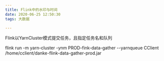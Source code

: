 ```yaml
---
title: Flink中的水印与时间
date: 2020-06-25 12:50:30
tags: 大数据

---
```


Flink以YarnCluster模式提交任务，且指定任务名和队列

flink run -m yarn-cluster -ynm PROD-fink-data-gather  --yarnqueue CClient /home/cclient/danke-flink-data-gather-prod.jar

<!--more-->

